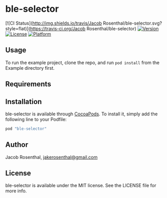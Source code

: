 # ble-selector

[![CI Status](http://img.shields.io/travis/Jacob Rosenthal/ble-selector.svg?style=flat)](https://travis-ci.org/Jacob Rosenthal/ble-selector)
[![Version](https://img.shields.io/cocoapods/v/ble-selector.svg?style=flat)](http://cocoapods.org/pods/ble-selector)
[![License](https://img.shields.io/cocoapods/l/ble-selector.svg?style=flat)](http://cocoapods.org/pods/ble-selector)
[![Platform](https://img.shields.io/cocoapods/p/ble-selector.svg?style=flat)](http://cocoapods.org/pods/ble-selector)

## Usage

To run the example project, clone the repo, and run `pod install` from the Example directory first.

## Requirements

## Installation

ble-selector is available through [CocoaPods](http://cocoapods.org). To install
it, simply add the following line to your Podfile:

```ruby
pod "ble-selector"
```

## Author

Jacob Rosenthal, jakerosenthal@gmail.com

## License

ble-selector is available under the MIT license. See the LICENSE file for more info.
